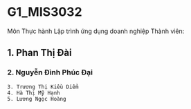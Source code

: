 # G1_MIS3032
Môn Thực hành Lập trình ứng dụng doanh nghiệp
Thành viên:
##    1. Phan Thị Đài
###    2. Nguyễn Đình Phúc Đại
    3. Trương Thị Kiều Diểm
    4. Hà Thị Mỹ Hạnh
    5. Lương Ngọc Hoàng
